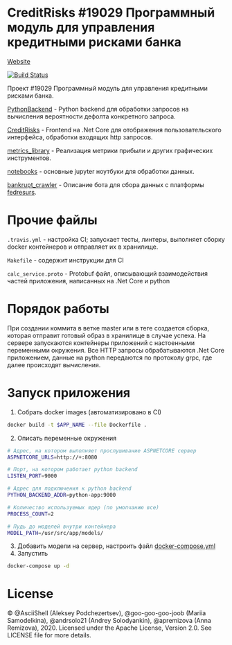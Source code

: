 # CreditRisks #19029 Программный модуль для управления кредитными рисками банка

[Website](http://credit-risks.asciishell.ru/)

[![Build Status](https://travis-ci.com/goo-goo-goo-joob/CreditRisks.svg?token=eht78Z7mqWPNCUpFTSub&branch=master)](https://travis-ci.com/goo-goo-goo-joob/CreditRisks)

Проект #19029 Программный модуль для управления кредитными рисками банка.

[PythonBackend](/PythonBackend) - Python backend для обработки запросов на вычисления вероятности дефолта конкретного запроса.

[CreditRisks](/CreditRisks) - Frontend на .Net Core для отображения пользовательского интерфейса, обработки входящих http запросов.

[metrics_library](/metrics_library) - Реализация метрики прибыли и других графических инструментов.

[notebooks](/notebooks) - основные jupyter ноутбуки для обработки данных.

[bankrupt_crawler](/bankrupt_crawler) - Описание бота для сбора данных с платформы [fedresurs](/https://bankrot.fedresurs.ru/).

# Прочие файлы

`.travis.yml` - настройка CI; запускает тесты, линтеры, выполняет сборку docker контейнеров и отправляет их в хранилище.

`Makefile` - содержит инструкции для CI

`calc_service.proto` - Protobuf файл, описывающий взаимодействия частей приложения, написанных на .Net Core и python

# Порядок работы

При создании коммита в ветке master или в теге создается сборка, которая отправит готовый образ в хранилище в случае успеха.
На сервере запускаются контейнеры приложений с настоенными переменными окружения.
Все HTTP запросы обрабатываются .Net Core приложением, данные на python передаются по протоколу grpc, где далее происходят вычисления.

# Запуск приложения

1. Собрать docker images (автоматизировано в CI)
```bash
docker build -t $APP_NAME --file Dockerfile .
```
2. Описать переменные окружения
```bash
# Адрес, на котором выполняет прослушивание ASPNETCORE сервер
ASPNETCORE_URLS=http://+:8080

# Порт, на котором работает python backend
LISTEN_PORT=9000

# Адрес для подключения к python backend
PYTHON_BACKEND_ADDR=python-app:9000

# Количество используемых ядер (по умолчанию все) 
PROCESS_COUNT=2

# Пудь до моделей внутри контейнера
MODEL_PATH=/usr/src/app/models/
```
3. Добавить модели на сервер, настроить файл [docker-compose.yml](docker-compose.yml)
4. Запустить
```bash
docker-compose up -d
```

# License
© @AsciiShell (Aleksey Podchezertsev), 
  @goo-goo-goo-joob (Mariia Samodelkina), 
  @andrsolo21 (Andrey Solodyankin),
  @apremizova (Anna Remizova), 2020. 
Licensed under the Apache License, Version 2.0. See LICENSE file for more details.
